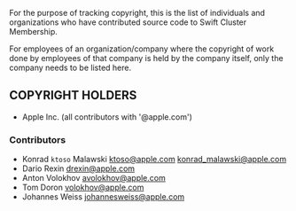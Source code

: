 For the purpose of tracking copyright, this is the list of individuals and
organizations who have contributed source code to Swift Cluster Membership.

For employees of an organization/company where the copyright of work done
by employees of that company is held by the company itself, only the company
needs to be listed here.

## COPYRIGHT HOLDERS

- Apple Inc. (all contributors with '@apple.com')

### Contributors

- Konrad `ktoso` Malawski <ktoso@apple.com> <konrad_malawski@apple.com>
- Dario Rexin <drexin@apple.com>
- Anton Volokhov <avolokhov@apple.com>
- Tom Doron <volokhov@apple.com>
- Johannes Weiss <johannesweiss@apple.com>
